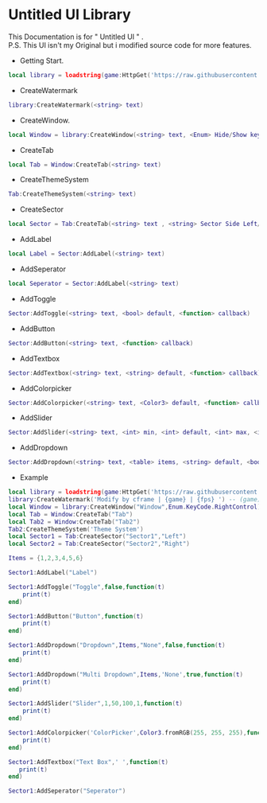 # Untitled UI Library
This Documentation is for " Untitled UI " .<br>
P.S. This UI isn't my Original but i modified source code for more features.
- Getting Start.
```lua
local library = loadstring(game:HttpGet('https://raw.githubusercontent.com/CFrame3310/UI/main/Untitled_UI.lua'))()
 ```
- CreateWatermark
```lua
library:CreateWatermark(<string> text)
 ```
- CreateWindow.
 ```lua
local Window = library:CreateWindow(<string> text, <Enum> Hide/Show key)
 ```
- CreateTab
```lua
local Tab = Window:CreateTab(<string> text)
 ```
- CreateThemeSystem
```lua
Tab:CreateThemeSystem(<string> text) 
 ```
- CreateSector
```lua
local Sector = Tab:CreateTab(<string> text , <string> Sector Side Left/Right)
```
- AddLabel
```lua
local Label = Sector:AddLabel(<string> text)
 ```
- AddSeperator
```lua
local Seperator = Sector:AddLabel(<string> text)
```
- AddToggle
```lua
Sector:AddToggle(<string> text, <bool> default, <function> callback)
```
- AddButton
```lua
Sector:AddButton(<string> text, <function> callback)
```
- AddTextbox
```lua
Sector:AddTextbox(<string> text, <string> default, <function> callback)
```
- AddColorpicker
```lua
Sector:AddColorpicker(<string> text, <Color3> default, <function> callback)
```
- AddSlider
```lua
Sector:AddSlider(<string> text, <int> min, <int> default, <int> max, <int> decimals, <function> callback)
```
- AddDropdown
```lua
Sector:AddDropdown(<string> text, <table> items, <string> default, <bool> multichoice, <function> callback)
```
- Example
```lua
local library = loadstring(game:HttpGet('https://raw.githubusercontent.com/CFrame3310/UI/main/Untitled_UI.lua'))()
library:CreateWatermark('Modify by cframe | {game} | {fps} ') -- (game) will replace with Game name and (fps) will replace with your fps.
local Window = library:CreateWindow("Window",Enum.KeyCode.RightControl)
local Tab = Window:CreateTab("Tab")
local Tab2 = Window:CreateTab("Tab2")
Tab2:CreateThemeSystem('Theme System')
local Sector1 = Tab:CreateSector("Sector1","Left")
local Sector2 = Tab:CreateSector("Sector2","Right")

Items = {1,2,3,4,5,6}

Sector1:AddLabel("Label")

Sector1:AddToggle("Toggle",false,function(t)
    print(t)
end)

Sector1:AddButton("Button",function(t)
    print(t)
end)

Sector1:AddDropdown("Dropdown",Items,"None",false,function(t)
    print(t)
end)

Sector1:AddDropdown("Multi Dropdown",Items,'None',true,function(t)
    print(t)
end)

Sector1:AddSlider("Slider",1,50,100,1,function(t)
    print(t)
end)

Sector1:AddColorpicker('ColorPicker',Color3.fromRGB(255, 255, 255),function(t)
    print(t)
end)

Sector1:AddTextbox("Text Box",' ',function(t)
   print(t)
end)

Sector1:AddSeperator("Seperator")
```

